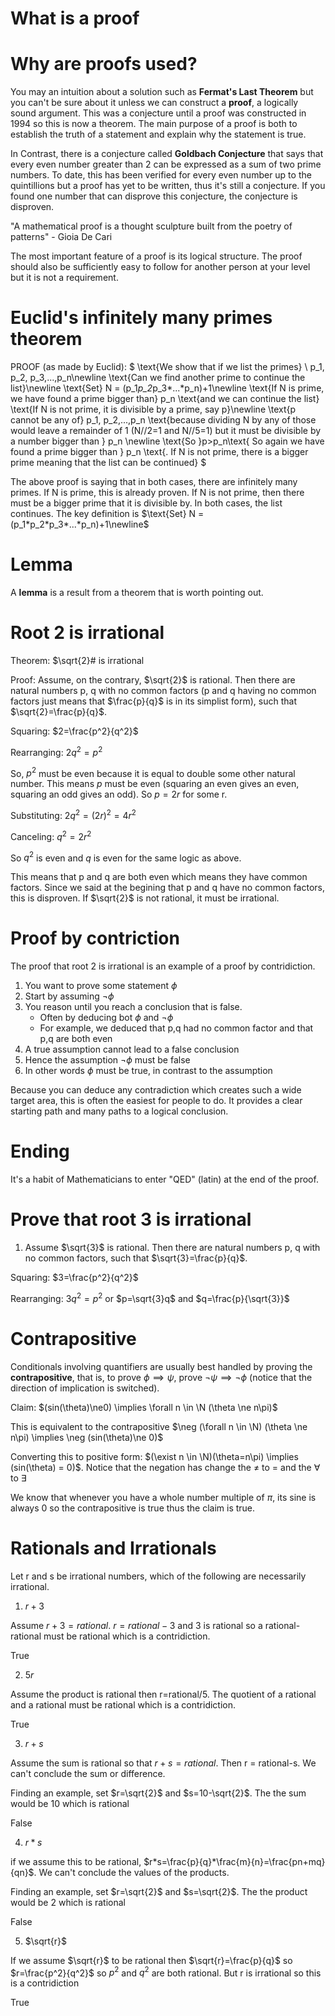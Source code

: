 # What is a proof

# Why are proofs used?

You may an intuition about a solution such as **Fermat's Last Theorem** but you can't be sure about it unless we can construct a **proof**, a logically sound argument. This was a conjecture until a proof was constructed in 1994 so this is now a theorem. The main purpose of a proof is both to establish the truth of a statement and explain why the statement is true.

In Contrast, there is a conjecture called **Goldbach Conjecture** that says that every even number greater than 2 can be expressed as a sum of two prime numbers. To date, this has been verified for every even number up to the quintillions but a proof has yet to be written, thus it's still a conjecture. If you found one number that can disprove this conjecture, the conjecture is disproven.

"A mathematical proof is a thought sculpture built from the poetry of patterns" - Gioia De Cari

The most important feature of a proof is its logical structure. The proof should also be sufficiently easy to follow for another person at your level but it is not a requirement.

# Euclid's infinitely many primes theorem

 PROOF (as made by Euclid): 
 $
\text{We show that if we list the primes} \ p_1, p_2, p_3,...,p_n\newline
\text{Can we find another prime to continue the list}\newline
\text{Set} N = (p_1*p_2*p_3*...*p_n)+1\newline
\text{If N is prime, we have found a prime bigger than} p_n \text{and we can continue the list}
\text{If N is not prime, it is divisible by a prime, say p}\newline
\text{p cannot be any of} p_1, p_2,...,p_n \text{because dividing N by any of those would leave a remainder of 1 (N//2=1 and N//5=1) but it must be divisible by a number bigger than } p_n \newline
\text{So }p>p_n\text{ So again we have found a prime bigger than } p_n \text{. If N is not prime, there is a bigger prime meaning that the list can be continued}
 $

  The above proof is saying that in both cases, there are infinitely many primes. If N is prime, this is already proven. If N is not prime, then there must be a bigger prime that it is divisible by. In both cases, the list continues. The key definition is $\text{Set} N = (p_1*p_2*p_3*...*p_n)+1\newline$

# Lemma

A **lemma** is a result from a theorem that is worth pointing out.


# Root 2 is irrational

Theorem: $\sqrt{2}# is irrational

Proof: Assume, on the contrary, $\sqrt{2}$ is rational. Then there are natural numbers p, q with no common factors (p and q having no common factors just means that $\frac{p}{q}$ is in its simplist form), such that $\sqrt{2}=\frac{p}{q}$. 

Squaring: $2=\frac{p^2}{q^2}$

Rearranging: $2q^2 = p^2$

So, $p^2$ must be even because it is equal to double some other natural number. This means $p$ must be even (squaring an even gives an even, squaring an odd gives an odd). So $p=2r$ for some r.

Substituting: $2q^2 = (2r)^2 = 4r^2$

Canceling: $q^2 = 2r^2$

So $q^2$ is even and $q$ is even for the same logic as above.

This means that p and q are both even which means they have common factors. Since we said at the begining that p and q have no common factors, this is disproven. If $\sqrt{2}$ is not rational, it must be irrational.

# Proof by contriction

The proof that root 2 is irrational is an example of a proof by contridiction. 

1. You want to prove some statement $\phi$
2. Start by assuming $\neg \phi$
3. You reason until you reach a conclusion that is false.
    * Often by deducing bot $\phi$ and $\neg \phi$
    * For example, we deduced that p,q had no common factor and that p,q are both even
4. A true assumption cannot lead to a false conclusion
5. Hence the assumption $\neg \phi$ must be false
6. In other words $\phi$ must be true, in contrast to the assumption

Because you can deduce any contradiction which creates such a wide target area, this is often the easiest for people to do. It provides a clear starting path and many paths to a logical conclusion.

# Ending

It's a habit of Mathematicians to enter "QED" (latin) at the end of the proof.

# Prove that root 3 is irrational

1. Assume $\sqrt{3}$ is rational. Then there are natural numbers p, q with no common factors, such that $\sqrt{3}=\frac{p}{q}$. 

Squaring: $3=\frac{p^2}{q^2}$

Rearranging: $3q^2 = p^2$ or $p=\sqrt{3}q$ and $q=\frac{p}{\sqrt{3}}$

# Contrapositive

Conditionals involving quantifiers are usually best handled by proving the **contrapositive**, that is, to prove $\phi \implies \psi$, prove $\neg \psi \implies \neg \phi$ (notice that the direction of implication is switched).

Claim: $(sin(\theta)\ne0) \implies \forall n \in \N (\theta \ne n\pi)$

This is equivalent to the contrapositive $\neg (\forall n \in \N) (\theta \ne n\pi) \implies \neg (sin(\theta)\ne 0)$

Converting this to positive form: $(\exist n \in \N)(\theta=n\pi) \implies (sin(\theta) = 0)$. Notice that the negation has change the $\ne$ to = and the $\forall$ to $\exists$

We know that whenever you have a whole number multiple of $\pi$, its sine is always 0 so the contrapositive is true thus the claim is true.

# Rationals and Irrationals

Let r and s be irrational numbers, which of the following are necessarily irrational.

1. $r+3$

Assume $r+3=rational$. $r=rational-3$ and 3 is rational so a rational-rational must be rational which is a contridiction.

True

2. $5r$

Assume the product is rational then r=rational/5. The quotient of a rational and a rational must be rational which is a contridiction.

True

3. $r+s$

Assume the sum is rational so that $r+s=rational$. Then r = rational-s. We can't conclude the sum or difference.

Finding an example, set $r=\sqrt{2}$ and $s=10-\sqrt{2}$. The the sum would be 10 which is rational

False

4. $r*s$

if we assume this to be rational, $r*s=\frac{p}{q}*\frac{m}{n}=\frac{pn+mq}{qn}$. We can't conclude the values of the products.

Finding an example, set $r=\sqrt{2}$ and $s=\sqrt{2}$. The the product would be 2 which is rational

False

5. $\sqrt{r}$

If we assume $\sqrt{r}$ to be rational then $\sqrt{r}=\frac{p}{q}$ so $r=\frac{p^2}{q^2}$ so $p^2$ and $q^2$ are both rational. But r is irrational so this is a contridiction

True